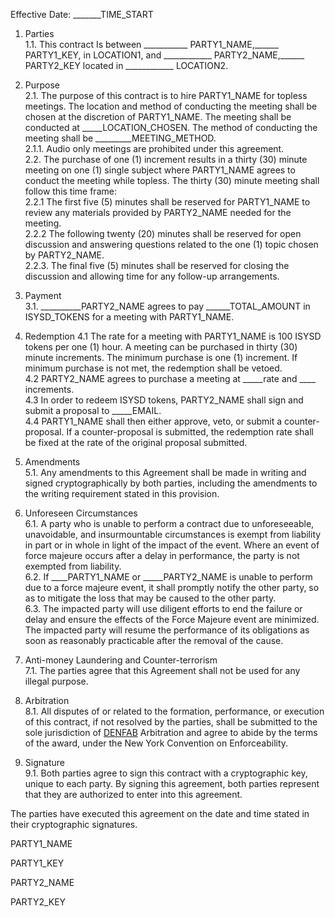 Effective Date: _______TIME_START
 
1. Parties  
1.1. This contract Is between ___________ PARTY1_NAME,______ PARTY1_KEY, in LOCATION1, and ____________ PARTY2_NAME,______ PARTY2_KEY located in ____________ LOCATION2.  

2. Purpose  
2.1. The purpose of this contract is to hire PARTY1_NAME for topless meetings. The location and method of conducting the meeting shall be chosen at the discretion of PARTY1_NAME. The meeting shall be conducted at _____LOCATION_CHOSEN. The method of conducting the meeting shall be _________MEETING_METHOD.   
2.1.1. Audio only meetings are prohibited under this agreement.   
2.2. The purchase of one (1) increment results in a thirty (30) minute meeting on one (1) single subject where PARTY1_NAME agrees to conduct the meeting while topless. The thirty (30) minute meeting shall follow this time frame:  
	2.2.1 The first five (5) minutes shall be reserved for PARTY1_NAME to review any materials provided by PARTY2_NAME needed for the meeting.  
2.2.2 The following twenty (20) minutes shall be reserved for open discussion and answering questions related to the one (1) topic chosen by PARTY2_NAME.    
2.2.3. The final five (5) minutes shall be reserved for closing the discussion and allowing time for any follow-up arrangements.  

3. Payment  
3.1. __________PARTY2_NAME agrees to pay ______TOTAL_AMOUNT in ISYSD_TOKENS for a meeting with PARTY1_NAME.  

4. Redemption
4.1 The rate for a meeting with PARTY1_NAME is 100 ISYSD tokens per one (1) hour. A meeting can be purchased in thirty (30) minute increments. The minimum purchase is one (1) increment. If minimum purchase is not met, the redemption shall be vetoed.   
4.2 PARTY2_NAME agrees to purchase a meeting at  _____rate and ____ increments.   
4.3 In order to redeem ISYSD tokens, PARTY2_NAME shall sign and submit a proposal to _____EMAIL.   
4.4 PARTY1_NAME shall then either approve, veto, or submit a counter-proposal. If a counter-proposal is submitted, the redemption rate shall be fixed at the rate of the original proposal submitted.   

5. Amendments  
5.1. Any amendments to this Agreement shall be made in writing and signed cryptographically by both parties, including the amendments to the writing requirement stated in this provision.  

6. Unforeseen Circumstances  
6.1. A party who is unable to perform a contract due to unforeseeable, unavoidable, and insurmountable circumstances is exempt from liability in part or in whole in light of the impact of the event. Where an event of force majeure occurs after a delay in performance, the party is not exempted from liability.  
6.2. If ____PARTY1_NAME or _____PARTY2_NAME is unable to perform due to a force majeure event, it shall promptly notify the other party, so as to mitigate the loss that may be caused to the other party.  
6.3. The impacted party will use diligent efforts to end the failure or delay and ensure the effects of the Force Majeure event are minimized. The impacted party will resume the performance of its obligations as soon as reasonably practicable after the removal of the cause.  

7. Anti-money Laundering and Counter-terrorism  
7.1. The parties agree that this Agreement shall not be used for any illegal purpose.  

8. Arbitration   
8.1. All disputes of or related to the formation, performance, or execution of this contract, if not resolved by the parties, shall be submitted to the sole jurisdiction of  [DENFAB](https://denfablaw.com)  Arbitration and agree to abide by the terms of the award, under the New York Convention on Enforceability.  

9. Signature   
9.1. Both parties agree to sign this contract with a cryptographic key, unique to each party. By signing this agreement, both parties represent that they are authorized to enter into this agreement.    

The parties have executed this agreement on the date and time stated in their cryptographic signatures.  
 

PARTY1_NAME

PARTY1_KEY

PARTY2_NAME

PARTY2_KEY
 

